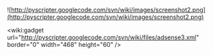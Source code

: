 ![http://pyscripter.googlecode.com/svn/wiki/images/screenshot2.png](http://pyscripter.googlecode.com/svn/wiki/images/screenshot2.png)

&lt;wiki:gadget url="http://pyscripter.googlecode.com/svn/wiki/files/adsense3.xml" border="0" width="468" height="60" /&gt;